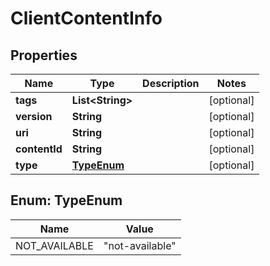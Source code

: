 

# ClientContentInfo


## Properties

| Name | Type | Description | Notes |
|------------ | ------------- | ------------- | -------------|
|**tags** | **List&lt;String&gt;** |  |  [optional] |
|**version** | **String** |  |  [optional] |
|**uri** | **String** |  |  [optional] |
|**contentId** | **String** |  |  [optional] |
|**type** | [**TypeEnum**](#TypeEnum) |  |  [optional] |



## Enum: TypeEnum

| Name | Value |
|---- | -----|
| NOT_AVAILABLE | &quot;not-available&quot; |



